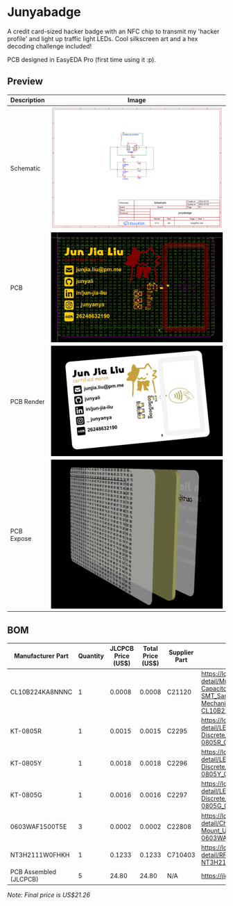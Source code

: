 # Junyabadge

A credit card-sized hacker badge with an NFC chip to transmit my 'hacker profile' and light up traffic light LEDs. Cool silkscreen art and a hex decoding challenge included!

PCB designed in EasyEDA Pro (first time using it :p).

## Preview

| Description | Image                              |
|-------------|------------------------------------|
| Schematic   | ![](./images/schematic.png)        |
| PCB         | ![](./images/pcb.png)              |
| PCB Render  | ![](./images/pcb_render_front.png) |
| PCB Expose  | ![](./images/expose.png)           |

## BOM

| Manufacturer Part      | Quantity | JLCPCB Price (US$) | Total Price (US$) | Supplier Part | Supplier Link                                                                                                                    |
|------------------------|----------|--------------------|-------------------|---------------|----------------------------------------------------------------------------------------------------------------------------------|
| CL10B224KA8NNNC        | 1        | 0.0008             | 0.0008            | C21120        | https://lcsc.com/product-detail/Multilayer-Ceramic-Capacitors-MLCC-SMD-SMT_Samsung-Electro-Mechanics-CL10B224KA8NNNC_C21120.html |
| KT-0805R               | 1        | 0.0015             | 0.0015            | C2295         | https://lcsc.com/product-detail/LED-Indication-Discrete_Hubei-KENTO-Elec-KT-0805R_C2295.html                                     |
| KT-0805Y               | 1        | 0.0018             | 0.0018            | C2296         | https://lcsc.com/product-detail/LED-Indication-Discrete_Hubei-KENTO-Elec-KT-0805Y_C2296.html                                     |
| KT-0805G               | 1        | 0.0016             | 0.0016            | C2297         | https://lcsc.com/product-detail/LED-Indication-Discrete_Hubei-KENTO-Elec-KT-0805G_C2297.html                                     |
| 0603WAF1500T5E         | 3        | 0.0002             | 0.0002            | C22808        | https://lcsc.com/product-detail/Chip-Resistor-Surface-Mount_UNI-ROYAL-Uniroyal-Elec-0603WAF1500T5E_C22808.html                   |
| NT3H2111W0FHKH         | 1        | 0.1233             | 0.1233            | C710403       | https://lcsc.com/product-detail/RFID-ICs_NXP-Semicon-NT3H2111W0FHKH_C710403.html                                                 |
| PCB Assembled (JLCPCB) | 5        | 24.80              | 24.80             | N/A           | https://jlcpcb.com                                                                                                               |

*Note: Final price is US$21.26*
